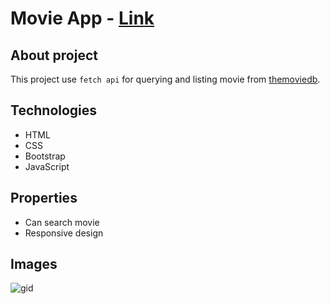 # Movie App - [Link](https://relaxed-shirley-8dff65.netlify.app)

## About project
This project use `fetch api` for querying and listing movie from [themoviedb](api.themoviedb.org).

## Technologies
* HTML
* CSS
* Bootstrap
* JavaScript

## Properties
* Can search movie
* Responsive design

## Images
![gid](/gif/movie_app.gif)